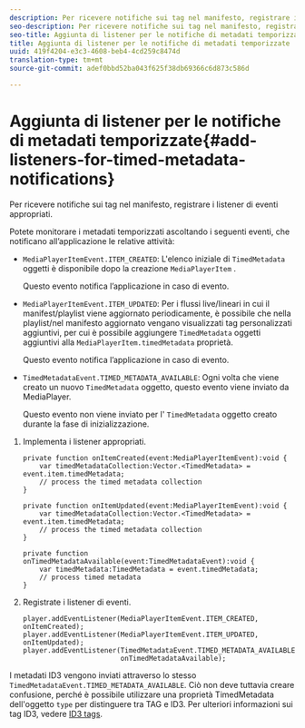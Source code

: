 ```yaml
---
description: Per ricevere notifiche sui tag nel manifesto, registrare i listener di eventi appropriati.
seo-description: Per ricevere notifiche sui tag nel manifesto, registrare i listener di eventi appropriati.
seo-title: Aggiunta di listener per le notifiche di metadati temporizzate
title: Aggiunta di listener per le notifiche di metadati temporizzate
uuid: 419f4204-e3c3-4608-beb4-4cd259c8474d
translation-type: tm+mt
source-git-commit: adef0bbd52ba043f625f38db69366c6d873c586d

---
```



# Aggiunta di listener per le notifiche di metadati temporizzate{#add-listeners-for-timed-metadata-notifications}

Per ricevere notifiche sui tag nel manifesto, registrare i listener di eventi appropriati.

Potete monitorare i metadati temporizzati ascoltando i seguenti eventi, che notificano all’applicazione le relative attività:

* `MediaPlayerItemEvent.ITEM_CREATED`: L&#39;elenco iniziale di `TimedMetadata` oggetti è disponibile dopo la creazione `MediaPlayerItem` .

   Questo evento notifica l’applicazione in caso di evento.

* `MediaPlayerItemEvent.ITEM_UPDATED`: Per i flussi live/lineari in cui il manifest/playlist viene aggiornato periodicamente, è possibile che nella playlist/nel manifesto aggiornato vengano visualizzati tag personalizzati aggiuntivi, per cui è possibile aggiungere `TimedMetadata` oggetti aggiuntivi alla `MediaPlayerItem.timedMetadata` proprietà.

   Questo evento notifica l’applicazione in caso di evento.

* `TimedMetadataEvent.TIMED_METADATA_AVAILABLE`: Ogni volta che viene creato un nuovo `TimedMetadata` oggetto, questo evento viene inviato da MediaPlayer.

   Questo evento non viene inviato per l&#39; `TimedMetadata` oggetto creato durante la fase di inizializzazione.

1. Implementa i listener appropriati.

   ```
   private function onItemCreated(event:MediaPlayerItemEvent):void { 
       var timedMetadataCollection:Vector.<TimedMetadata> = event.item.timedMetadata; 
       // process the timed metadata collection 
   } 
   
   private function onItemUpdated(event:MediaPlayerItemEvent):void { 
       var timedMetadataCollection:Vector.<TimedMetadata> = event.item.timedMetadata; 
       // process the timed metadata collection 
   } 
   
   private function onTimedMetadataAvailable(event:TimedMetadataEvent):void { 
       var timedMetadata:TimedMetadata = event.timedMetadata; 
       // process timed metadata 
   }
   ```

1. Registrate i listener di eventi.

   ```
   player.addEventListener(MediaPlayerItemEvent.ITEM_CREATED, onItemCreated); 
   player.addEventListener(MediaPlayerItemEvent.ITEM_UPDATED, onItemUpdated); 
   player.addEventListener(TimedMetadataEvent.TIMED_METADATA_AVAILABLE,  
                           onTimedMetadataAvailable);
   ```

I metadati ID3 vengono inviati attraverso lo stesso `TimedMetadataEvent.TIMED_METADATA_AVAILABLE`. Ciò non deve tuttavia creare confusione, perché è possibile utilizzare una proprietà TimedMetadata dell&#39;oggetto `type` per distinguere tra TAG e ID3. Per ulteriori informazioni sui tag ID3, vedere [ID3 tags](../../../tvsdk-1.4-for-desktop-hls/r-psdk-dhls-1.4-notification-system/notification-system/t-psdk-dhls-1.4-id3-metadata-retrieve.md).